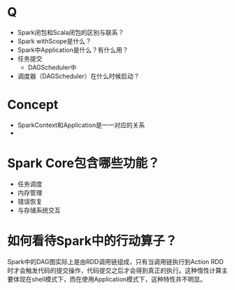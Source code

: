 # Q

- Spark闭包和Scala闭包的区别与联系？
- Spark withScope是什么？
- Spark中Application是什么？有什么用？
- 任务提交
  - DAGScheduler中
- 调度器（DAGScheduler）在什么时候启动？

# Concept

- SparkContext和Application是一一对应的关系
- 


# Spark Core包含哪些功能？

- 任务调度
- 内存管理
- 错误恢复
- 与存储系统交互

# 如何看待Spark中的行动算子？

Spark中的DAG图实际上是由RDD调用链组成，只有当调用链执行到Action RDD时才会触发代码的提交操作，代码提交之后才会得到真正的执行。这种惰性计算主要体现在shell模式下，而在使用Application模式下，这种特性并不明显。

